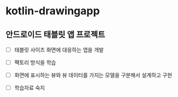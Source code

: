 # kotlin-drawingapp

## 안드로이드 태블릿 앱 프로젝트

- [ ] 태블릿 사이즈 화면에 대응하는 앱을 개발
- [ ] 팩토리 방식을 학습
- [ ] 화면에 표시하는 뷰와 뷰 데이터를 가지는 모델을 구분해서 설계하고 구현
- [ ] 학습자료 숙지

